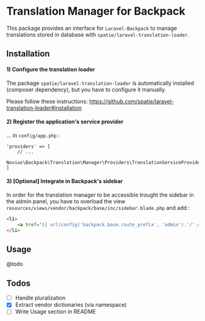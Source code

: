 # Translation Manager for Backpack

This package provides an interface for `Laravel-Backpack` to manage translations stored in database with `spatie/laravel-translation-loader`.

## Installation

#### 1) Configure the translation loader

The package `spatie/laravel-translation-loader` is automatically installed (composer dependency), but you have to configure it manually.

Please follow these instructions: https://github.com/spatie/laravel-translation-loader#installation

#### 2) Register the application's service provider

... in `config/app.php` :
```php?start_inline=1
'providers' => [
    // ...
    Novius\Backpack\Translation\Manager\Providers\TranslationServiceProvider::class,
]
```

#### 3) [Optional] Integrate in Backpack's sidebar

In order for the translation manager to be accessible trought the sidebar in the admin panel, you have to overload the view `resources/views/vendor/backpack/base/inc/sidebar.blade.php` and add :

```html
<li>
    <a href="{{ url(config('backpack.base.route_prefix', 'admin').'/'.config('translation-manager.route_prefix')) }}"><i class="fa fa-cog"></i> <span>{{ trans('translation-manager::crud.sidebar_title') }}</span></a>
</li>
```

## Usage

@todo

## Todos

- [ ] Handle pluralization
- [x] Extract vendor dictionaries (via namespace)
- [ ] Write Usage section in README